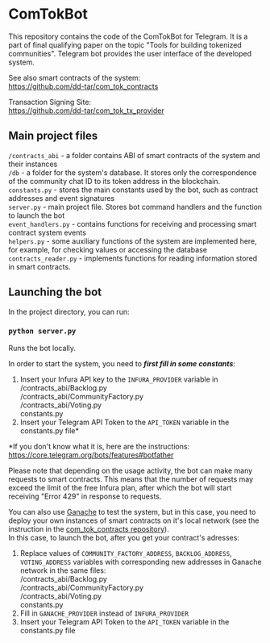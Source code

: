 # ComTokBot 
This repository contains the code of the ComTokBot for Telegram. It is a part of final qualifying paper on the topic 
"Tools for building tokenized communities". Telegram bot provides the user interface of the developed system.

See also smart contracts of the system:  
https://github.com/dd-tar/com_tok_contracts

Transaction Signing Site:  
https://github.com/dd-tar/com_tok_tx_provider
  
##  Main project files
  `/contracts_abi` - a folder contains ABI of smart contracts of the system and their instances  
  `/db` - a folder for the system's database. It stores only the correspondence of the community chat ID to its token address in the blockchain.  
  `constants.py` - stores the main constants used by the bot, such as contract addresses and event signatures  
  `server.py` - main project file. Stores bot command handlers and the function to launch the bot  
  `event_handlers.py` - contains functions for receiving and processing smart contract system events  
  `helpers.py` - some auxiliary functions of the system are implemented here, for example, for checking values or accessing the database  
  `contracts_reader.py` - implements functions for reading information stored in smart contracts.  
  
  
## Launching the bot

In the project directory, you can run:

### `python server.py`

Runs the bot locally.


In order to start the system, you need to ***first fill in some constants***:  
1. Insert your Infura API key to the `INFURA_PROVIDER` variable in  
/contracts_abi/Backlog.py  
/contracts_abi/CommunityFactory.py  
/contracts_abi/Voting.py  
constants.py  
2. Insert your Telegram API Token to the `API_TOKEN` variable in the constants.py file*    

*If you don't know what it is, here are the instructions:  
https://core.telegram.org/bots/features#botfather  

Please note that depending on the usage activity, the bot can make many requests to smart contracts. This means that the number of requests may exceed the limit of the free Infura plan, after which the bot will start receiving "Error 429" in response to requests.    

You can also use [Ganache](https://trufflesuite.com/ganache/) to test the system, but in this case, you need to deploy your own instances of smart contracts on it's local network (see the instruction in the [com_tok_contracts repository](https://github.com/dd-tar/com_tok_contracts)).  
In this case, to launch the bot, after you get your contract's adresses:
1. Replace values of `COMMUNITY_FACTORY_ADDRESS`, `BACKLOG_ADDRESS`, `VOTING_ADDRESS` variables with corresponding new addresses in Ganache network  in  the same files:  
/contracts_abi/Backlog.py  
/contracts_abi/CommunityFactory.py  
/contracts_abi/Voting.py  
constants.py 
3. Fill in `GANACHE_PROVIDER` instead of `INFURA_PROVIDER`  
4. Insert your Telegram API Token to the `API_TOKEN` variable in the constants.py file  

